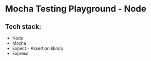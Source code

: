 # Mocha Testing Playground  - Node

## Tech stack:
* Node
* Mocha
* Expect - Assertion library
* Express
